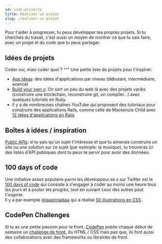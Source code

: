 ```yaml
---
id: side-projects
title: Réaliser un projet
slug: /realiser-un-projet
---
```


Pour t'aider à progresser, tu peux développer tes propres projets. Si tu cherches du travail, c'est aussi un moyen de montrer ce que tu sais faire, avec un projet et du code que tu peux partager.<br/>

## Idées de projets
Coder oui, mais coder quoi ? ^^" Une petite liste de projets pour t'inspirer:
* [App ideas](https://github.com/florinpop17/app-ideas): des idées d'applications par niveau (débutant, intermédiaire, avancé)
* [Build your own x](https://github.com/danistefanovic/build-your-own-x): On sort un peu du web là avec des projets variés (construire une blockchain, reconstruire git, un compiler...) avec quelques tutoriels en Ruby.
* Il y a de nombreuses chaînes YouTube qui proposent des tutoriaux pour construire des applications Rails, comme celle de Mackenzie Child avec [12 idées d'applications en Rails](https://www.youtube.com/playlist?list=PL23ZvcdS3XPLNdRYB_QyomQsShx59tpc-)

## Boîtes à idées / inspiration
[Public APIs](https://github.com/public-apis/public-apis): si tu sais qu'un sujet t'intéresse et que tu aimerais construire un site ou une solution sur ce sujet (par exemple: la musique), tu trouveras ici des listes d'API publiques dont tu peux te servir pour avoir des données.

## 100 days of code
Une initiative assez populaire parmi les développeur.se.s sur Twitter est le [100 days of code](https://www.100daysofcode.com/) qui consiste à s'engager à coder au moins une heure tous les jours et à poster tes progrès, tout en suivant ceux des autres pout t'inspirer.<br/>
Il y a par exemple [@laasrinadiaa](https://twitter.com/laasrinadiaa) qui a réalisé [50 illustrations en CSS](https://cssart.netlify.app/).

## CodePen Challenges
Si tu as une petite passion pour le front, [CodePen](https://codepen.io/) publie chaque début de semaine un [challenge de front](https://codepen.io/challenges/), du HTML / CSS mais pas que, ils font aussi des collaborations avec des frameworks ou librairies de front.
